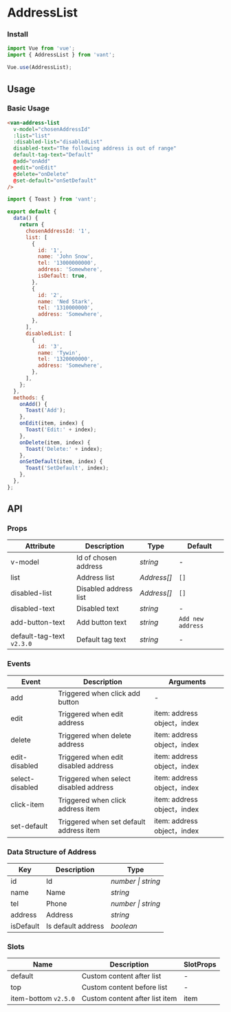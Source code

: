 # AddressList

### Install

```js
import Vue from 'vue';
import { AddressList } from 'vant';

Vue.use(AddressList);
```

## Usage

### Basic Usage

```html
<van-address-list
  v-model="chosenAddressId"
  :list="list"
  :disabled-list="disabledList"
  disabled-text="The following address is out of range"
  default-tag-text="Default"
  @add="onAdd"
  @edit="onEdit"
  @delete="onDelete"
  @set-default="onSetDefault"
/>
```

```js
import { Toast } from 'vant';

export default {
  data() {
    return {
      chosenAddressId: '1',
      list: [
        {
          id: '1',
          name: 'John Snow',
          tel: '13000000000',
          address: 'Somewhere',
          isDefault: true,
        },
        {
          id: '2',
          name: 'Ned Stark',
          tel: '1310000000',
          address: 'Somewhere',
        },
      ],
      disabledList: [
        {
          id: '3',
          name: 'Tywin',
          tel: '1320000000',
          address: 'Somewhere',
        },
      ],
    };
  },
  methods: {
    onAdd() {
      Toast('Add');
    },
    onEdit(item, index) {
      Toast('Edit:' + index);
    },
    onDelete(item, index) {
      Toast('Delete:' + index);
    },
    onSetDefault(item, index) {
      Toast('SetDefault', index);
    },
  },
};
```

## API

### Props

| Attribute | Description | Type | Default |
| --- | --- | --- | --- |
| v-model | Id of chosen address | _string_ | - |
| list | Address list | _Address[]_ | `[]` |
| disabled-list | Disabled address list | _Address[]_ | `[]` |
| disabled-text | Disabled text | _string_ | - |
| add-button-text | Add button text | _string_ | `Add new address` |
| default-tag-text `v2.3.0` | Default tag text | _string_ | - |

### Events

| Event | Description | Arguments |
| --- | --- | --- |
| add | Triggered when click add button | - |
| edit | Triggered when edit address | item: address object，index |
| delete | Triggered when delete address | item: address object，index |
| edit-disabled | Triggered when edit disabled address | item: address object，index |
| select-disabled | Triggered when select disabled address | item: address object，index |
| click-item | Triggered when click address item | item: address object，index |
| set-default | Triggered when set default address item | item: address object，index |

### Data Structure of Address

| Key       | Description        | Type               |
| --------- | ------------------ | ------------------ |
| id        | Id                 | _number \| string_ |
| name      | Name               | _string_           |
| tel       | Phone              | _number \| string_ |
| address   | Address            | _string_           |
| isDefault | Is default address | _boolean_          |

### Slots

| Name                 | Description                    | SlotProps |
| -------------------- | ------------------------------ | --------- |
| default              | Custom content after list      | -         |
| top                  | Custom content before list     | -         |
| item-bottom `v2.5.0` | Custom content after list item | item      |
